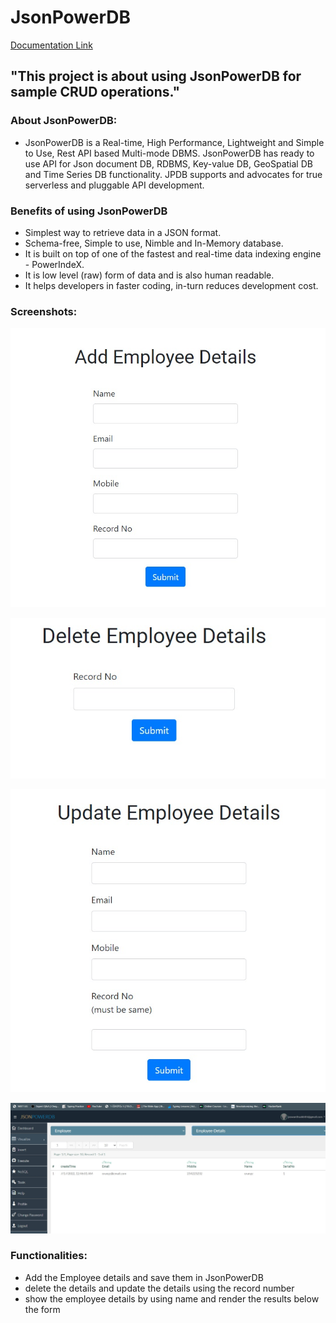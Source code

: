 # JsonPowerDB 


[Documentation Link](http://login2explore.com/jpdb/docs.html)

## "This project is about using JsonPowerDB  for sample CRUD operations." 

### About JsonPowerDB:

- JsonPowerDB is a Real-time, High Performance, Lightweight and Simple to Use, Rest API based Multi-mode DBMS. JsonPowerDB has ready to use API for Json document DB, RDBMS, Key-value DB, GeoSpatial DB and Time Series DB functionality. JPDB supports and advocates for true serverless and pluggable API development.

### Benefits of using JsonPowerDB

- Simplest way to retrieve data in a JSON format.
- Schema-free, Simple to use, Nimble and In-Memory database.
- It is built on top of one of the fastest and real-time data indexing engine - PowerIndeX.
- It is low level (raw) form of data and is also human readable.
- It helps developers in faster coding, in-turn reduces development cost.

### Screenshots:

![Add Empoyee Details](registration.jpg)

![Delete Employee Details](delete.jpg)

![Updae Employee Details](update.jpg)

![entry of employee shown in database](data-entry.jpg)

### Functionalities:
- Add the Employee details and save them in JsonPowerDB
- delete the details and update the details using the record number 
- show the employee details by using name and render the results  below the form
